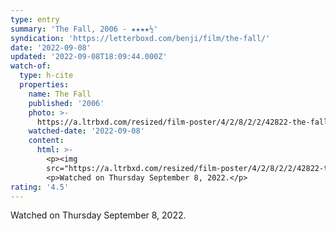 ```yaml
---
type: entry
summary: 'The Fall, 2006 - ★★★★½'
syndication: 'https://letterboxd.com/benji/film/the-fall/'
date: '2022-09-08'
updated: '2022-09-08T18:09:44.000Z'
watch-of:
  type: h-cite
  properties:
    name: The Fall
    published: '2006'
    photo: >-
      https://a.ltrbxd.com/resized/film-poster/4/2/8/2/2/42822-the-fall-0-600-0-900-crop.jpg?v=21978da70d
    watched-date: '2022-09-08'
    content:
      html: >-
        <p><img
        src="https://a.ltrbxd.com/resized/film-poster/4/2/8/2/2/42822-the-fall-0-600-0-900-crop.jpg?v=21978da70d"/></p>
        <p>Watched on Thursday September 8, 2022.</p>
rating: '4.5'
---
```

Watched on Thursday September 8, 2022.
